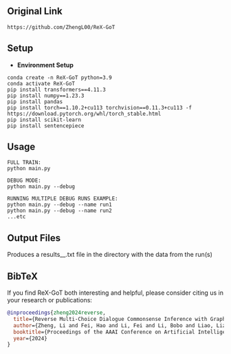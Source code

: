 ## Original Link
```
https://github.com/ZhengL00/ReX-GoT
```

## Setup
- **Environment Setup**
```
conda create -n ReX-GoT python=3.9
conda activate ReX-GoT
pip install transformers==4.11.3
pip install numpy==1.23.3
pip install pandas
pip install torch==1.10.2+cu113 torchvision==0.11.3+cu113 -f https://download.pytorch.org/whl/torch_stable.html
pip install scikit-learn
pip install sentencepiece
```

## Usage

```
FULL TRAIN:
python main.py

DEBUG MODE:
python main.py --debug

RUNNING MULTIPLE DEBUG RUNS EXAMPLE:
python main.py --debug --name run1
python main.py --debug --name run2
...etc
```

## Output Files

Produces a results_<name>_<date>.txt file in the directory with the data from the run(s)

## BibTeX 

If you find ReX-GoT both interesting and helpful, please consider citing us in your research or publications:

```bibtex
@inproceedings{zheng2024reverse,
  title={Reverse Multi-Choice Dialogue Commonsense Inference with Graph-of-Thought},
  author={Zheng, Li and Fei, Hao and Li, Fei and Li, Bobo and Liao, Lizi and Ji, Donghong and Teng, Chong},
  booktitle={Proceedings of the AAAI Conference on Artificial Intelligence (AAAI 24)},
  year={2024}
}
```



